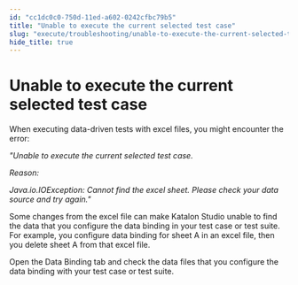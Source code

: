 ```yaml
---
id: "cc1dc0c0-750d-11ed-a602-0242cfbc79b5"
title: "Unable to execute the current selected test case"
slug: "execute/troubleshooting/unable-to-execute-the-current-selected-test-case"
hide_title: true
---
```


# <a id="troubleshooting-6560" class="anchor_top_offset"/><a id="ariaid-title1" class="anchor_top_offset"/>Unable to execute the current selected test case

<section xmlns="http://www.w3.org/1999/xhtml" className="section condition"><p className="p">When executing data-driven tests with excel files, you might encounter the error: </p><p className="p"><em className="ph i">"Unable to execute the current selected test case.</em></p><p className="p"><em className="ph i">Reason: </em></p><p className="p"><em className="ph i">Java.io.IOException: Cannot find the excel sheet. Please check your data source and try again."</em></p></section> 
<div xmlns="http://www.w3.org/1999/xhtml" className="bodydiv troubleSolution"><section className="section cause"><p className="p">Some changes from the excel file can make Katalon Studio unable to find the data that you configure  the data binding in your test case or test suite. For example, you configure data binding for sheet A in an excel file, then you delete sheet A from that excel file.</p></section><section className="section remedy"><div className="li step p"><span className="ph cmd">Open the <span className="ph uicontrol">Data Binding</span> tab and check the data files that you configure the data binding with your test case or test suite.</span></div></section></div>
